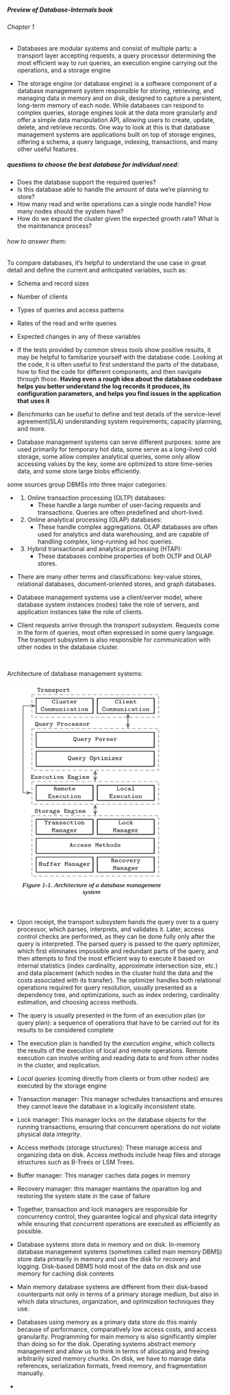 ##### Preview of Database-Internals book
###### Chapter 1

- Databases are modular systems and consist of multiple parts: a transport layer accepting requests, a query processor determining the most efficient way to run queries, an execution engine carrying out the operations, and a storage engine

- The storage engine (or database engine) is a software component of a database management system responsible for storing, retrieving, and managing data in memory and on disk, designed to capture a persistent, long-term memory of each node. While databases can respond to complex queries, storage engines look at the data more granularly and offer a simple data manipulation API, allowing users to create, update, delete, and retrieve records. One way to look at this is that database management systems are applications built on top of storage engines, offering a schema, a query language, indexing, transactions, and many other useful features.

##### questions to choose the best database for individual need:
- Does the database support the required queries?
- Is this database able to handle the amount of data we’re planning to store?
- How many read and write operations can a single node handle? How many nodes should the system have?
- How do we expand the cluster given the expected growth rate? What is the maintenance process?

###### how to answer them: 
To compare databases, it’s helpful to understand the use case in great detail and define the current and anticipated variables, such as:
- Schema and record sizes
- Number of clients
- Types of queries and access patterns
- Rates of the read and write queries
- Expected changes in any of these variables

- If the tests provided by common stress tools show positive results, it may be helpful to familiarize yourself with the database code. Looking at the code, it is often useful to first understand the parts of the database, how to find the code for different components, and then navigate through those. **Having even a rough idea about the database codebase helps you better understand the log records it produces, its configuration parameters, and helps you find issues in the application that uses it**

- *Benchmarks* can be useful to define and test details of the service-level agreement(SLA) understanding system requirements, capacity planning, and more.

- Database management systems can serve different purposes: some are used primarily for temporary hot data, some serve as a long-lived cold storage, some allow complex analytical queries, some only allow accessing values by the key, some are optimized to store time-series data, and some store large blobs efficiently. 


some sources group DBMSs into three major categories:
  - 1) Online transaction processing (OLTP) databases: 
        - These handle a large number of user-facing requests and transactions. Queries are often predefined and short-lived.
  - 2) Online analytical processing (OLAP) databases:
        - These handle complex aggregations. OLAP databases are often used for analytics and data warehousing, and are capable of handling complex, long-running ad hoc queries.
  - 3) Hybrid transactional and analytical processing (HTAP):
        - These databases combine properties of both OLTP and OLAP stores.



- There are many other terms and classifications: key-value stores, relational databases, document-oriented stores, and graph databases.

- Database management systems use a client/server model, where database system instances (nodes) take the role of servers, and application instances take the role of clients.

- Client requests arrive through the *transport subsystem*. Requests come in the form of queries, most often expressed in some query language. The transport subsystem is also responsible for communication with other nodes in the database cluster.

&nbsp;

Architecture of database management systems:  

<img src=../images/figure1-1.png alt="alt text" width="400" height="500"/>    
         
&nbsp;

- Upon receipt, the transport subsystem hands the query over to a query processor, which parses, interprets, and validates it. Later, access control checks are performed, as they can be done fully only after the query is interpreted.
The parsed query is passed to the query optimizer, which first eliminates impossible and redundant parts of the query, and then attempts to find the most efficient way to execute it based on internal statistics (index cardinality, approximate intersection size, etc.) and data placement (which nodes in the cluster hold the data and the costs associated with its transfer). The optimizer handles both relational operations required for query resolution, usually presented as a dependency tree, and optimizations, such as index ordering, cardinality estimation, and choosing access methods.

- The query is usually presented in the form of an execution plan (or query plan): a sequence of operations that have to be carried out for its results to be considered complete

- The execution plan is handled by the *execution engine*, which collects the results of the execution of local and remote operations. Remote execution can involve writing and reading data to and from other nodes in the cluster, and replication.

- *Local queries* (coming directly from clients or from other nodes) are executed by the storage engine

- Transaction manager: This manager schedules transactions and ensures they cannot leave the database in a logically inconsistent state.

- Lock manager: This manager locks on the database objects for the running transactions, ensuring that concurrent operations do not violate physical data integrity.

- Access methods (storage structures): These manage access and organizing data on disk. Access methods include heap files and storage structures such as B-Trees or LSM Trees.

- Buffer manager: This manager caches data pages in memory

- Recovery manager: this manager maintains the oparation log and restoring the system state in the case of failure

- Together, transaction and lock managers are responsible for concurrency control, they guarantee logical and physical data integrity while ensuring that concurrent operations are executed as efficiently as possible.

- Database systems store data in memory and on disk. In-memory database management systems (sometimes called main memory DBMS) store data primarily in memory and use the disk for recovery and logging. Disk-based DBMS hold most of the data on disk and use memory for caching disk contents

- Main memory database systems are different from their disk-based counterparts not only in terms of a primary storage medium, but also in which data structures, organization, and optimization techniques they use.

- Databases using memory as a primary data store do this mainly because of performance, comparatively low access costs, and access granularity. Programming for main memory is also significantly simpler than doing so for the disk. Operating systems abstract memory management and allow us to think in terms of allocating and freeing arbitrarily sized memory chunks. On disk, we have to manage data references, serialization formats, freed memory, and fragmentation manually.

- 